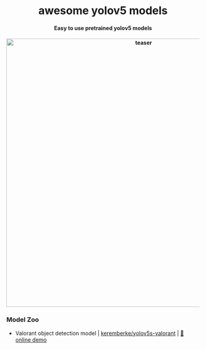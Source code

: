 <div align="center">
<h1>
  awesome yolov5 models
</h1>

<h4>
  Easy to use pretrained yolov5 models
</h4>

<h4>
    <img width="700" alt="teaser" src="https://user-images.githubusercontent.com/34196005/208124364-325c1b68-143f-4285-a5e9-13b2ceafcf64.gif">
</h4>

</div>

### Model Zoo

- Valorant object detection model | [keremberke/yolov5s-valorant](https://huggingface.co/keremberke/yolov5s-valorant) | [🤗 online demo](https://huggingface.co/spaces/keremberke/valorant-yolov5s)
